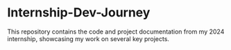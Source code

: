 # Internship-Dev-Journey
This repository contains the code and project documentation from my 2024 internship, showcasing my work on several key projects.
